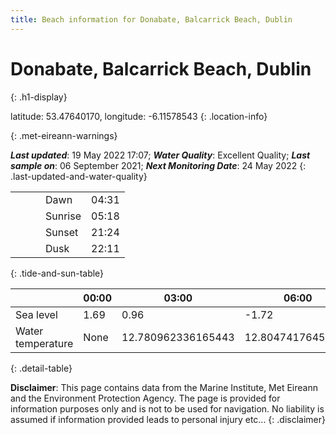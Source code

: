 ```yaml
---
title: Beach information for Donabate, Balcarrick Beach, Dublin
---
```

# Donabate, Balcarrick Beach, Dublin 
{: .h1-display}

latitude: 53.47640170, longitude: -6.11578543
{: .location-info}


{: .met-eireann-warnings}

___Last updated___: 19 May 2022 17:07; ___Water Quality___: Excellent Quality;
___Last sample on___: 06 September 2021; ___Next Monitoring Date___: 24 May 2022
{: .last-updated-and-water-quality}

|   |   |   |   |   |
|---|---|---|---|---|
|   |   |   | Dawn  | 04:31 |
|   |   |   | Sunrise  | 05:18 |
|   |   |   | Sunset  | 21:24 |
|   |   |   | Dusk  | 22:11 |
{: .tide-and-sun-table}

<div></div>

| | 00:00 | 03:00 | 06:00 | 09:00 | 12:00 | 15:00 | 18:00 | 21:00 |
|---|---|---|---|---|---|---|---|---|
| Sea level | 1.69 | 0.96 | -1.72 | -1.09| 1.18 | 1.08 | -1.3 | -1.03 |
| Water temperature | None | 12.780962336165443 | 12.80474176451471 | 12.79389091700201 | 12.998794540981196 | 13.088253507764207 | 13.198238196557636 | 13.071330574604477 |
{: .detail-table}

__Disclaimer__: This page contains data from the Marine Institute,
Met Eireann and the Environment Protection Agency. The page is provided for
information purposes only and is not to be used for navigation. No liability
is assumed if information provided leads to personal injury etc...
{: .disclaimer}